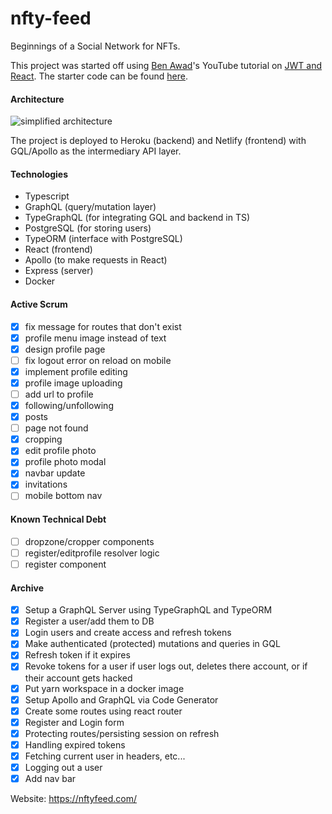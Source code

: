 # nfty-feed

Beginnings of a Social Network for NFTs.

This project was started off using [Ben Awad](https://github.com/benawad)'s YouTube tutorial on [JWT and React](https://www.youtube.com/watch?v=25GS0MLT8JU&ab_channel=BenAwad). The starter code can be found [here](https://github.com/benawad/jwt-auth-example).

#### Architecture

![simplified architecture](https://res.cloudinary.com/nftyfeed/image/upload/v1619587135/Screen_Shot_2021-04-27_at_10.16.04_PM_ncgrbn.png)

The project is deployed to Heroku (backend) and Netlify (frontend) with GQL/Apollo as the intermediary API layer.

#### Technologies

- Typescript
- GraphQL (query/mutation layer)
- TypeGraphQL (for integrating GQL and backend in TS)
- PostgreSQL (for storing users)
- TypeORM (interface with PostgreSQL)
- React (frontend)
- Apollo (to make requests in React)
- Express (server)
- Docker

#### Active Scrum

- [x] fix message for routes that don't exist
- [x] profile menu image instead of text
- [x] design profile page
- [ ] fix logout error on reload on mobile
- [x] implement profile editing
- [x] profile image uploading
- [ ] add url to profile
- [x] following/unfollowing
- [x] posts
- [ ] page not found
- [x] cropping
- [x] edit profile photo
- [x] profile photo modal
- [x] navbar update
- [x] invitations
- [ ] mobile bottom nav

#### Known Technical Debt

- [ ] dropzone/cropper components
- [ ] register/editprofile resolver logic
- [ ] register component

#### Archive

- [x] Setup a GraphQL Server using TypeGraphQL and TypeORM
- [x] Register a user/add them to DB
- [x] Login users and create access and refresh tokens
- [x] Make authenticated (protected) mutations and queries in GQL
- [x] Refresh token if it expires
- [x] Revoke tokens for a user if user logs out, deletes there account, or if their account gets hacked
- [x] Put yarn workspace in a docker image
- [x] Setup Apollo and GraphQL via Code Generator
- [x] Create some routes using react router
- [x] Register and Login form
- [x] Protecting routes/persisting session on refresh
- [x] Handling expired tokens
- [x] Fetching current user in headers, etc...
- [x] Logging out a user
- [x] Add nav bar

Website: https://nftyfeed.com/

